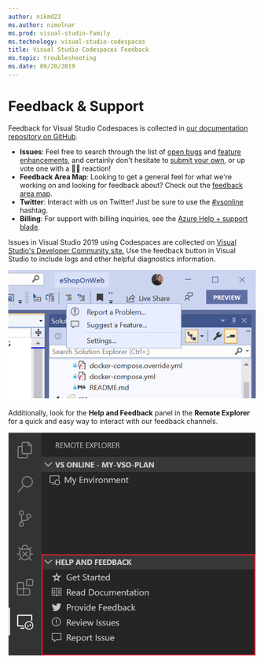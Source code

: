 ```yaml
---
author: nikmd23
ms.author: nimolnar
ms.prod: visual-studio-family
ms.technology: visual-studio-codespaces
title: Visual Studio Codespaces Feedback
ms.topic: troubleshooting
ms.date: 09/20/2019
---
```


# Feedback & Support

Feedback for Visual Studio Codespaces is collected in [our documentation repository on GitHub](https://github.com/MicrosoftDocs/vsonline/).

- **Issues**: Feel free to search through the list of [open bugs](https://github.com/MicrosoftDocs/vsonline/labels/bug) and [feature enhancements](https://github.com/MicrosoftDocs/vsonline/labels/enhancement), and certainly don't hesitate to [submit your own](https://github.com/MicrosoftDocs/vsonline/issues/new), or up vote one with a 👍🏻 reaction!
- **Feedback Area Map**: Looking to get a general feel for what we're working on and looking for feedback about? Check out the [feedback area map](https://github.com/MicrosoftDocs/vsonline/issues/2).
- **Twitter**: Interact with us on Twitter! Just be sure to use the [#vsonline](https://twitter.com/search?q=%23vsonline&src=typed_query&f=live) hashtag.
- **Billing**: For support with billing inquiries, see the [Azure Help + support blade](https://portal.azure.com/#blade/Microsoft_Azure_Support/HelpAndSupportBlade).

Issues in Visual Studio 2019 using Codespaces are collected on [Visual Studio's Developer Community site.](https://developercommunity.visualstudio.com/) Use the feedback button in Visual Studio to include logs and other helpful diagnostics information. 

![Visual Studio 2019 Help & Feedback](../images/vs2019-feedback.png)

Additionally, look for the **Help and Feedback** panel in the **Remote Explorer** for a quick and easy way to interact with our feedback channels.

![Visual Studio Codespaces Help & Feedback](../images/feedback.png)
